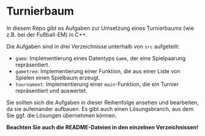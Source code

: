 # Turnierbaum

In diesem Repo gibt es Aufgaben zur Umsetzung eines Turnierbaums (wie z.B. bei der Fußball-EM) in C++.

Die Aufgaben sind in drei Verzeichnisse unterhalb von `src` aufgeteilt:

* `game`: Implementierung eines Datentyps `Game`, der eine Spielpaarung repräsentiert.
* `gametree`: Implementierung einer Funktion, die aus einer Liste von Spielen einen Spielbaum erzeugt.
* `tournament`: Implementierung einer `main`-Funktion, die ein Turnier repräsentiert und auswertet.

Sie sollten sich die Aufgaben in dieser Reihenfolge ansehen und bearbeiten, da sie aufeinander aufbauen.
Es gibt auch einen Lösungsbranch, aus dem Sie ggf. die Lösungen übernehmen können.

**Beachten Sie auch die README-Dateien in den einzelnen Verzeichnissen!**
